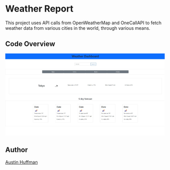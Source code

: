 # Weather Report
This project uses API calls from OpenWeatherMap and OneCallAPI to fetch weather data from various cities in the world, through various means. 

## Code Overview
![Site Overview](https://github.com/ahuffma2/weather-report/blob/main/assets/img/WeatherReport.JPG)

## Author
[Austin Huffman](https://linkedin.com/in/ahuffman2)
